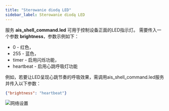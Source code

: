 ```yaml
---
title: "Sterowanie diodą LED"
sidebar_label: Sterowanie diodą LED
---
```


服务 **ais_shell_command.led** 可用于控制设备正面的LED指示灯。
需要传入一个参数 **brightness**，参数示例如下：

- 0 - 红色，
- 255 - 蓝色，
- timer - 启用闪烁功能，
- heartbeat - 启用心跳呼吸灯功能

例如，若要让LED呈现心跳节奏的呼吸效果，需调用ais_shell_command.led服务并传入以下参数：

```JSON
{"brightness": "heartbeat"}
```

![网络设置](/img/en/frontend/services_led.png)